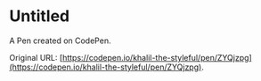 # Untitled

A Pen created on CodePen.

Original URL: [https://codepen.io/khalil-the-styleful/pen/ZYQjzpg](https://codepen.io/khalil-the-styleful/pen/ZYQjzpg).

